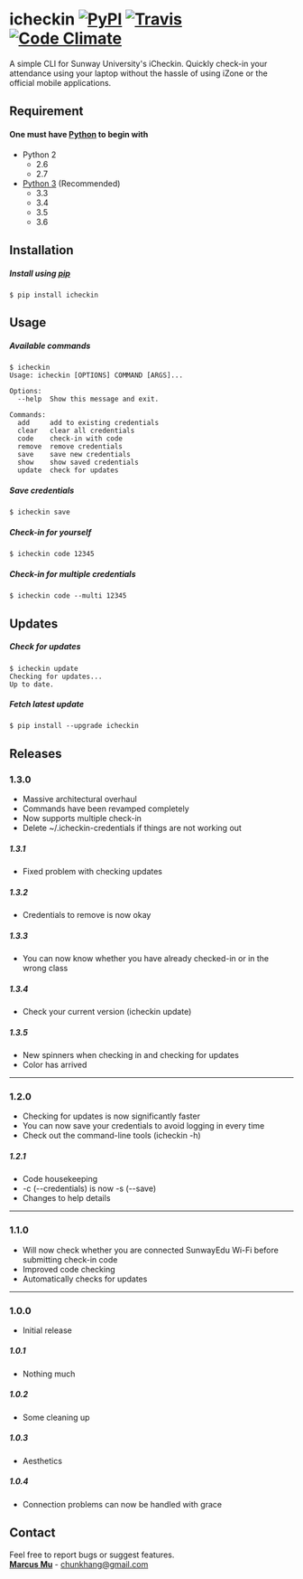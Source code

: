 # icheckin [![PyPI](https://img.shields.io/pypi/v/icheckin.svg)](https://pypi.python.org/pypi/icheckin) [![Travis](https://img.shields.io/travis/chunkhang/icheckin.svg)](https://travis-ci.org/chunkhang/icheckin) [![Code Climate](https://img.shields.io/codeclimate/github/chunkhang/icheckin.svg)](https://codeclimate.com/github/chunkhang/icheckin)

A simple CLI for Sunway University's iCheckin. Quickly check-in your attendance using your laptop without the hassle of using iZone or the official mobile applications. 

## Requirement

#### One must have [Python](https://www.python.org/) to begin with
- Python 2
   - 2.6
   - 2.7
- [Python 3](http://www.diveintopython3.net/installing-python.html) (Recommended)
   - 3.3
   - 3.4
   - 3.5
   - 3.6

## Installation

##### Install using [pip](https://pip.pypa.io/en/stable/quickstart/)
```
$ pip install icheckin
```

## Usage

##### Available commands
```
$ icheckin
Usage: icheckin [OPTIONS] COMMAND [ARGS]...

Options:
  --help  Show this message and exit.

Commands:
  add     add to existing credentials
  clear   clear all credentials
  code    check-in with code
  remove  remove credentials
  save    save new credentials
  show    show saved credentials
  update  check for updates
```

##### Save credentials
```
$ icheckin save
```

##### Check-in for yourself
```
$ icheckin code 12345
```

##### Check-in for multiple credentials
```
$ icheckin code --multi 12345
```

## Updates

##### Check for updates
```
$ icheckin update
Checking for updates...
Up to date.
```

##### Fetch latest update
```
$ pip install --upgrade icheckin
```

## Releases

### 1.3.0
* Massive architectural overhaul
* Commands have been revamped completely
* Now supports multiple check-in
* Delete ~/.icheckin-credentials if things are not working out

##### 1.3.1
* Fixed problem with checking updates

##### 1.3.2
* Credentials to remove is now okay

##### 1.3.3
* You can now know whether you have already checked-in or in the wrong class

##### 1.3.4
* Check your current version (icheckin update)

##### 1.3.5
* New spinners when checking in and checking for updates
* Color has arrived

---

### 1.2.0
* Checking for updates is now significantly faster
* You can now save your credentials to avoid logging in every time
* Check out the command-line tools (icheckin -h)

##### 1.2.1
* Code housekeeping
* -c (--credentials) is now -s (--save)
* Changes to help details

---

### 1.1.0
* Will now check whether you are connected SunwayEdu Wi-Fi before submitting check-in code
* Improved code checking
* Automatically checks for updates

---

### 1.0.0
* Initial release

##### 1.0.1
* Nothing much

##### 1.0.2
* Some cleaning up

##### 1.0.3
* Aesthetics

##### 1.0.4
* Connection problems can now be handled with grace

## Contact

Feel free to report bugs or suggest features. <br/>
**[Marcus Mu](http://marcusmu.me)** - chunkhang@gmail.com